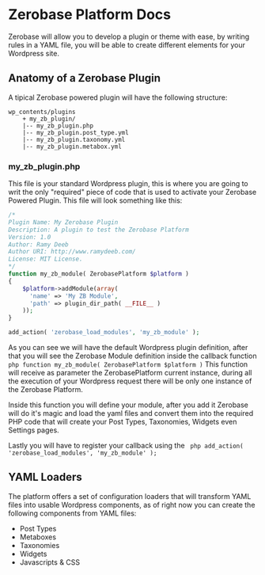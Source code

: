 # Zerobase Platform Docs

Zerobase will allow you to develop a plugin or theme with ease, by writing rules in a YAML file,
you will be able to create different elements for your Wordpress site.

## Anatomy of a Zerobase Plugin

A tipical Zerobase powered plugin will have the following structure:

```
wp_contents/plugins
    + my_zb_plugin/
    |-- my_zb_plugin.php
    |-- my_zb_plugin.post_type.yml
    |-- my_zb_plugin.taxonomy.yml
    |-- my_zb_plugin.metabox.yml
```

### my_zb_plugin.php

This file is your standard Wordpress plugin, this is where you are going to writ the only "required"
piece of code that is used to activate your Zerobase Powered Plugin. This file will look something
like this:

``` php
/*
Plugin Name: My Zerobase Plugin
Description: A plugin to test the Zerobase Platform
Version: 1.0
Author: Ramy Deeb
Author URI: http://www.ramydeeb.com/
License: MIT License.
*/
function my_zb_module( ZerobasePlatform $platform )
{
    $platform->addModule(array(
      'name' => 'My ZB Module',
      'path' => plugin_dir_path( __FILE__ )
    ));
}

add_action( 'zerobase_load_modules', 'my_zb_module' );
```

As you can see we will have the default Wordpress plugin definition, after that you will see the Zerobase
Module definition inside the callback function ``` php function my_zb_module( ZerobasePlatform $platform ) ```
This function will receive as parameter the ZerobasePlatform current instance, during all the execution of
your Wordpress request there will be only one instance of the Zerobase Platform.

Inside this function you will define your module, after you add it Zerobase will do it's magic and load the
yaml files and convert them into the required PHP code that will create your Post Types, Taxonomies, Widgets
even Settings pages.

Lastly you will have to register your callback using the ``` php add_action( 'zerobase_load_modules', 'my_zb_module' );```

## YAML Loaders

The platform offers a set of configuration loaders that will transform YAML files into usable Wordpress
components, as of right now you can create the following components from YAML files:

* Post Types
* Metaboxes
* Taxonomies
* Widgets
* Javascripts & CSS